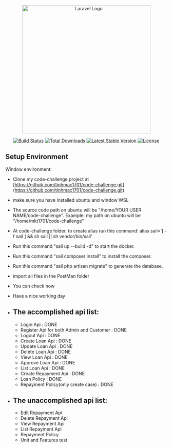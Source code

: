 <p align="center"><a href="https://laravel.com" target="_blank"><img src="https://raw.githubusercontent.com/laravel/art/master/logo-lockup/5%20SVG/2%20CMYK/1%20Full%20Color/laravel-logolockup-cmyk-red.svg" width="400" alt="Laravel Logo"></a></p>

<p align="center">
<a href="https://github.com/laravel/framework/actions"><img src="https://github.com/laravel/framework/workflows/tests/badge.svg" alt="Build Status"></a>
<a href="https://packagist.org/packages/laravel/framework"><img src="https://img.shields.io/packagist/dt/laravel/framework" alt="Total Downloads"></a>
<a href="https://packagist.org/packages/laravel/framework"><img src="https://img.shields.io/packagist/v/laravel/framework" alt="Latest Stable Version"></a>
<a href="https://packagist.org/packages/laravel/framework"><img src="https://img.shields.io/packagist/l/laravel/framework" alt="License"></a>
</p>

## Setup Environment

Window environment:

- Clone my code-challenge project at [https://github.com/tinhmac1701/code-challenge.git](https://github.com/tinhmac1701/code-challenge.git)
- make sure you have installed ubuntu and window WSL
- The source code path on ubuntu will be "/home/YOUR USER NAME/code-challenge". Example: my path on ubuntu will be "/home/mkt1701/code-challenge"
- At code-challenge folder, to create alias run this command: alias sail='[ -f sail ] && sh sail || sh vendor/bin/sail'
- Run this command "sail up --build -d" to start the docker.
- Run this command "sail composer install" to install the composer.
- Run this command "sail php artisan migrate" to generate the database.
- import all files in the PostMan folder
- You can check now
- Have a nice working day
- The accomplished api list:
  - 
  - Login Api                                : DONE
  - Register Api for both Admin and Customer : DONE
  - Logout Api                               : DONE
  - Create Loan Api                          : DONE
  - Update Loan Api                          : DONE
  - Delete Loan Api                          : DONE
  - View Loan Api                            : DONE
  - Approve Loan Api                         : DONE
  - List Loan Api                            : DONE
  - Create Repayment Api                     : DONE
  - Loan Policy                              : DONE
  - Repayment Policy(only create case)       : DONE

- The unaccomplished api list:
  - 
  - Edit Repayment Api
  - Delete Repayment Api
  - View Repayment Api
  - List Repayment Api
  - Repayment Policy
  - Unit and Features test
  

